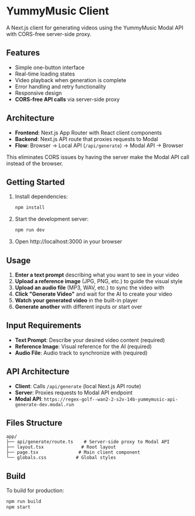 # YummyMusic Client

A Next.js client for generating videos using the YummyMusic Modal API with CORS-free server-side proxy.

## Features

- Simple one-button interface
- Real-time loading states
- Video playback when generation is complete
- Error handling and retry functionality
- Responsive design
- **CORS-free API calls** via server-side proxy

## Architecture

- **Frontend**: Next.js App Router with React client components
- **Backend**: Next.js API route that proxies requests to Modal
- **Flow**: Browser → Local API (`/api/generate`) → Modal API → Browser

This eliminates CORS issues by having the server make the Modal API call instead of the browser.

## Getting Started

1. Install dependencies:
   ```bash
   npm install
   ```

2. Start the development server:
   ```bash
   npm run dev
   ```

3. Open http://localhost:3000 in your browser

## Usage

1. **Enter a text prompt** describing what you want to see in your video
2. **Upload a reference image** (JPG, PNG, etc.) to guide the visual style
3. **Upload an audio file** (MP3, WAV, etc.) to sync the video with
4. **Click "Generate Video"** and wait for the AI to create your video
5. **Watch your generated video** in the built-in player
6. **Generate another** with different inputs or start over

## Input Requirements

- **Text Prompt**: Describe your desired video content (required)
- **Reference Image**: Visual reference for the AI (required)
- **Audio File**: Audio track to synchronize with (required)

## API Architecture

- **Client**: Calls `/api/generate` (local Next.js API route)
- **Server**: Proxies requests to Modal API endpoint
- **Modal API**: `https://regex-golf--wan2-2-s2v-14b-yummymusic-api-generate-dev.modal.run`

## Files Structure

```
app/
├── api/generate/route.ts    # Server-side proxy to Modal API
├── layout.tsx              # Root layout
├── page.tsx               # Main client component
└── globals.css           # Global styles
```

## Build

To build for production:
```bash
npm run build
npm start
```
